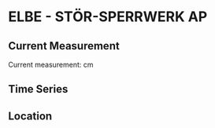 # ELBE - STÖR-SPERRWERK AP

## Current Measurement

Current measurement: <Value topic="rivers/pegel-online/ELBE/STÖR-SPERRWERK AP/measurementValue"/> cm

## Time Series

<TimeSeries topic="rivers/pegel-online/ELBE/STÖR-SPERRWERK AP/measurementValue" period="week" />

## Location

<WorldMap>
  <Marker lat="53.82594576507704" lon="9.400981175517032" labelTopic="rivers/pegel-online/ELBE/STÖR-SPERRWERK AP" />
</WorldMap>
